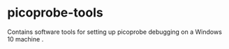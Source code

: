 # picoprobe-tools

Contains software tools for setting up picoprobe debugging on a Windows 10 machine .

 

